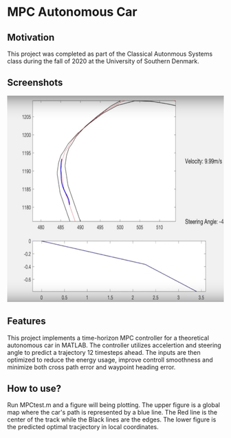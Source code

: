 # MPC Autonomous Car

## Motivation
This project was completed as part of the Classical Autonmous Systems class during the fall of 2020 at the University of Southern Denmark. 

## Screenshots
<img src="./Overleaf pictures/MPC Plot.png" width="854" height="480" />

## Features
This project implements a time-horizon MPC controller for a theoretical autonomous car in MATLAB. The controller utilizes accelertion and steering angle to predict a trajectory 12 timesteps ahead. The inputs are then optimized to reduce the energy usage, improve controll smoothness and minimize both cross path error and waypoint heading error. 

## How to use?
Run MPCtest.m and a figure will being plotting. The upper figure is a global map where the car's path is represented by a blue line. The Red line is the center of the track while the Black lines are the edges. The lower figure is the predicted optimal tracjectory in local coordinates.
